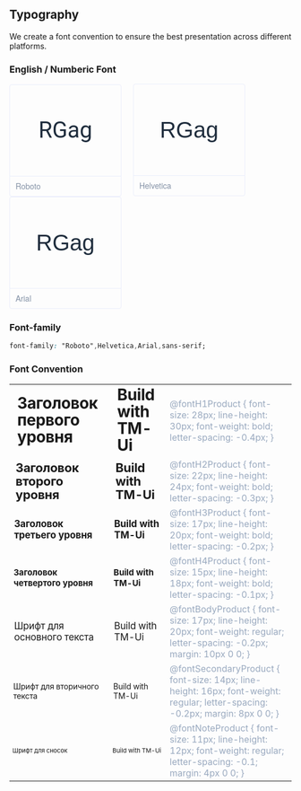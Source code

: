 <style>
  .demo-typo-box {
    height: 200px;
    width: 200px;
    position: relative;
    border: 1px solid #eaeefb;
    font-size: 40px;
    color: #1f2d3d;
    text-align: center;
    line-height: 162px;
    padding-bottom: 36px;
    box-sizing: border-box;
    display: inline-block;
    margin-right: 17px;
    border-radius: 4px;

    .name {
      position: absolute;
      bottom: 0;
      width: 100%;
      height: 35px;
      border-top: 1px solid #eaeefb;
      font-size: 14px;
      color: #8492a6;
      line-height: 35px;
      text-align: left;
      text-indent: 10px;
      font-family: 'Helvetica Neue';
    }
  }
  .demo-typo-size {
    .h1 {
      font-size: 28px;
      letter-spacing: -0.4px;
      line-height: 30px;
      font-weight: bold;
    }
    .h2 {
      font-size: 22px;
      letter-spacing: -0.3px;
      line-height: 24px;
      font-weight: bold;
    }
    .h3 {
      font-size: 17px;
      letter-spacing: -0.2px;
      font-weight: bold;
    }
    .h4 {
      font-size: 15px;
      letter-spacing: -0.1px;
      font-weight: bold;
    }
    .text-regular {
      font-size: 17px;
      letter-spacing: -0.2px;
      line-height: 20px;
      margin: 10px 0 0;
    }
    .text-secondary {
      font-size: 14px;
      letter-spacing: -0.2px;
      margin: 8px 0 0;
    }
    .text-note {
      font-size: 11px;
      letter-spacing: -0.1px;
      line-height: 12px;
      margin: 4px 0 0;
    }
    .color-dark-light {
      color: #99a9bf;
    }
  }
  .typo-Roboto {
    font-family: 'Roboto';
  }
  .typo-Helvetica {
    font-family: 'Helvetica';
  }
  .typo-Arial {
    font-family: 'Arial';
  }
</style>

## Typography

We create a font convention to ensure the best presentation across different platforms.

### English / Numberic Font

<div class="demo-typo-box typo-Roboto">
  RGag
  <div class="name">Roboto</div>
</div>
<div class="demo-typo-box typo-Helvetica">
  RGag
  <div class="name">Helvetica</div>
</div>
<div class="demo-typo-box typo-Arial">
  RGag
  <div class="name">Arial</div>
</div>

### Font-family

```css
font-family: "Roboto",Helvetica,Arial,sans-serif;
```

### Font Convention

<table class="demo-typo-size">
  <tbody>
    <tr>
      <td class="h1">Заголовок первого уровня</td>
      <td class="h1">Build with TM-Ui</td>
      <td class="color-dark-light">@fontH1Product { font-size: 28px; line-height: 30px; font-weight: bold; letter-spacing: -0.4px; }</td>
    </tr>
    <tr>
      <td class="h2">Заголовок второго уровня</td>
      <td class="h2">Build with TM-Ui</td>
      <td class="color-dark-light">@fontH2Product { font-size: 22px; line-height: 24px; font-weight: bold; letter-spacing: -0.3px; }</td>
    </tr>
    <tr>
      <td class="h3">Заголовок третьего уровня</td>
      <td class="h3">Build with TM-Ui</td>
      <td class="color-dark-light">@fontH3Product { font-size: 17px; line-height: 20px; font-weight: bold; letter-spacing: -0.2px; }</td>
    </tr>
    <tr>
      <td class="h4">Заголовок четвертого уровня</td>
      <td class="h4">Build with TM-Ui</td>
      <td class="color-dark-light">@fontH4Product { font-size: 15px; line-height: 18px; font-weight: bold; letter-spacing: -0.1px; }</td>
    </tr>
    <tr>
      <td class="text-regular">Шрифт для основного текста</td>
      <td class="text-regular">Build with TM-Ui</td>
      <td class="color-dark-light">@fontBodyProduct { font-size: 17px; line-height: 20px; font-weight: regular; letter-spacing: -0.2px; margin: 10px 0 0; }</td>
    </tr>
    <tr>
      <td class="text-secondary">Шрифт для вторичного текста</td>
      <td class="text-secondary">Build with TM-Ui</td>
      <td class="color-dark-light">@fontSecondaryProduct { font-size: 14px; line-height: 16px; font-weight: regular; letter-spacing: -0.2px; margin: 8px 0 0; }</td>
    </tr>
    <tr>
      <td class="text-note">Шрифт для сносок</td>
      <td class="text-note">Build with TM-Ui</td>
      <td class="color-dark-light">@fontNoteProduct { font-size: 11px; line-height: 12px; font-weight: regular; letter-spacing: -0.1; margin: 4px 0 0; }</td>
    </tr>
  </tbody>
</table>

